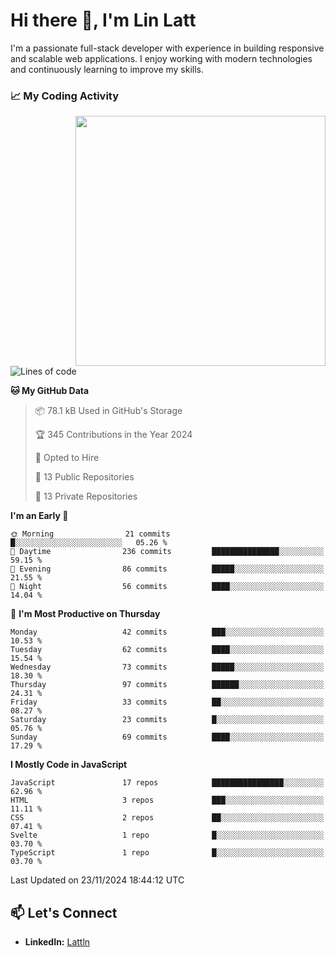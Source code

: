 # Hi there 👋, I'm Lin Latt

I'm a passionate full-stack developer with experience in building responsive and scalable web applications. I enjoy working with modern technologies and continuously learning to improve my skills.

### 📈 My Coding Activity 
<img src="https://github.com/user-attachments/assets/6cec4854-3eec-4600-9120-9be1d3cb2bfe"  width="400px" align="right">

<!--START_SECTION:waka-->
![Lines of code](https://img.shields.io/badge/From%20Hello%20World%20I%27ve%20Written-309.7%20thousand%20lines%20of%20code-blue)

**🐱 My GitHub Data** 

> 📦 78.1 kB Used in GitHub's Storage 
 > 
> 🏆 345 Contributions in the Year 2024
 > 
> 💼 Opted to Hire
 > 
> 📜 13 Public Repositories 
 > 
> 🔑 13 Private Repositories 
 > 
**I'm an Early 🐤** 

```text
🌞 Morning                21 commits          █░░░░░░░░░░░░░░░░░░░░░░░░   05.26 % 
🌆 Daytime                236 commits         ███████████████░░░░░░░░░░   59.15 % 
🌃 Evening                86 commits          █████░░░░░░░░░░░░░░░░░░░░   21.55 % 
🌙 Night                  56 commits          ████░░░░░░░░░░░░░░░░░░░░░   14.04 % 
```
📅 **I'm Most Productive on Thursday** 

```text
Monday                   42 commits          ███░░░░░░░░░░░░░░░░░░░░░░   10.53 % 
Tuesday                  62 commits          ████░░░░░░░░░░░░░░░░░░░░░   15.54 % 
Wednesday                73 commits          █████░░░░░░░░░░░░░░░░░░░░   18.30 % 
Thursday                 97 commits          ██████░░░░░░░░░░░░░░░░░░░   24.31 % 
Friday                   33 commits          ██░░░░░░░░░░░░░░░░░░░░░░░   08.27 % 
Saturday                 23 commits          █░░░░░░░░░░░░░░░░░░░░░░░░   05.76 % 
Sunday                   69 commits          ████░░░░░░░░░░░░░░░░░░░░░   17.29 % 
```


**I Mostly Code in JavaScript** 

```text
JavaScript               17 repos            ████████████████░░░░░░░░░   62.96 % 
HTML                     3 repos             ███░░░░░░░░░░░░░░░░░░░░░░   11.11 % 
CSS                      2 repos             ██░░░░░░░░░░░░░░░░░░░░░░░   07.41 % 
Svelte                   1 repo              █░░░░░░░░░░░░░░░░░░░░░░░░   03.70 % 
TypeScript               1 repo              █░░░░░░░░░░░░░░░░░░░░░░░░   03.70 % 
```




 Last Updated on 23/11/2024 18:44:12 UTC
<!--END_SECTION:waka-->

## 📫 Let's Connect

- **LinkedIn:** [Lattln](https://linkedin.com/in/lin-latt)
<!-- - **Portfolio:** [Your Portfolio](https://yourportfolio.com) -->
